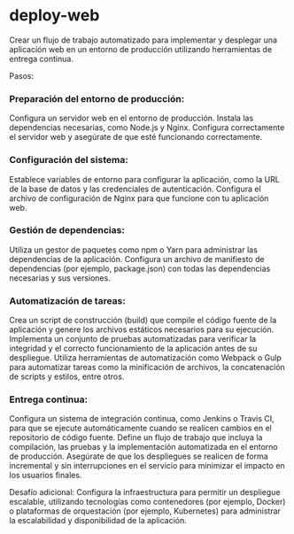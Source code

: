 # deploy-web

Crear un flujo de trabajo automatizado para implementar y desplegar una aplicación web en un entorno de producción utilizando herramientas de entrega continua.

Pasos:

### Preparación del entorno de producción:

Configura un servidor web en el entorno de producción.
Instala las dependencias necesarias, como Node.js y Nginx.
Configura correctamente el servidor web y asegúrate de que esté funcionando correctamente.

### Configuración del sistema:

Establece variables de entorno para configurar la aplicación, como la URL de la base de datos y las credenciales de autenticación.
Configura el archivo de configuración de Nginx para que funcione con tu aplicación web.

### Gestión de dependencias:

Utiliza un gestor de paquetes como npm o Yarn para administrar las dependencias de la aplicación.
Configura un archivo de manifiesto de dependencias (por ejemplo, package.json) con todas las dependencias necesarias y sus versiones.

### Automatización de tareas:

Crea un script de construcción (build) que compile el código fuente de la aplicación y genere los archivos estáticos necesarios para su ejecución.
Implementa un conjunto de pruebas automatizadas para verificar la integridad y el correcto funcionamiento de la aplicación antes de su despliegue.
Utiliza herramientas de automatización como Webpack o Gulp para automatizar tareas como la minificación de archivos, la concatenación de scripts y estilos, entre otros.

### Entrega continua:

Configura un sistema de integración continua, como Jenkins o Travis CI, para que se ejecute automáticamente cuando se realicen cambios en el repositorio de código fuente.
Define un flujo de trabajo que incluya la compilación, las pruebas y la implementación automatizada en el entorno de producción.
Asegúrate de que los despliegues se realicen de forma incremental y sin interrupciones en el servicio para minimizar el impacto en los usuarios finales.

Desafío adicional: Configura la infraestructura para permitir un despliegue escalable, utilizando tecnologías como contenedores (por ejemplo, Docker) o plataformas de orquestación (por ejemplo, Kubernetes) para administrar la escalabilidad y disponibilidad de la aplicación.
